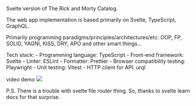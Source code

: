Svelte version of The Rick and Morty Catalog.

The web app implementation is based primarily on Svelte, TypeScript, GraphQL.

Primarily programming paradigms/principles/architectures/etc: OOP, FP, SOLID, YAGNI, KISS, DRY, APO and other smart things...

Tech stack:
    - Programming language: TypeScript
    - Front-end framework: Svelte
    - Linter: ESLint
    - Formatter: Prettier
    - Browser compatibility testing: Playwright
    - Unit testing: Vitest
    - HTTP client for API: urql


video demo 
![](https://rutube.ru/video/private/4632af03d052eb634a06911a48473310/)

P.S.
There is a trouble with svelte file router thing. So, thanks to svelte learn docs for that surprise.

